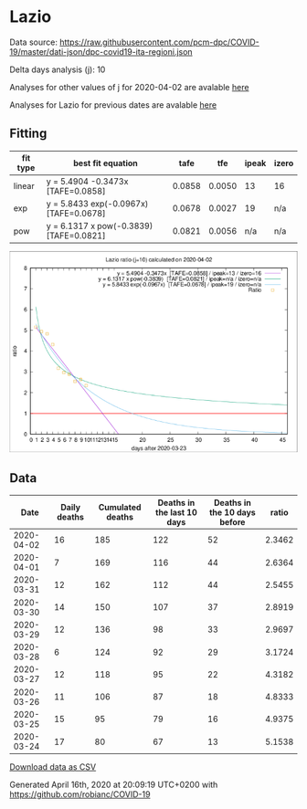 # Lazio

Data source: https://raw.githubusercontent.com/pcm-dpc/COVID-19/master/dati-json/dpc-covid19-ita-regioni.json

Delta days analysis (j): 10

Analyses for other values of j for 2020-04-02 are avalable [here](../2020-04-02/README.md)

Analyses for Lazio for previous dates are avalable [here](../README.md)

## Fitting 
|fit type|best fit equation|tafe|tfe|ipeak|izero|
|-------|-----|--------|------|---|---|
|linear|y = 5.4904 -0.3473x  [TAFE=0.0858]|0.0858|0.0050|13|16|
|exp|y = 5.8433 exp(-0.0967x)  [TAFE=0.0678]|0.0678|0.0027|19|n/a|
|pow|y = 6.1317 x pow(-0.3839)  [TAFE=0.0821]|0.0821|0.0056|n/a|n/a|

![Plot](COVID-19_lazio_j10_2020-04-02.png)

## Data
|Date|Daily deaths|Cumulated deaths|Deaths in the last 10 days|Deaths in the 10 days before|ratio|
|----|----------|-----------|-------|--------------------|-----|
|2020-04-02|16|185|122|52|2.3462|
|2020-04-01|7|169|116|44|2.6364|
|2020-03-31|12|162|112|44|2.5455|
|2020-03-30|14|150|107|37|2.8919|
|2020-03-29|12|136|98|33|2.9697|
|2020-03-28|6|124|92|29|3.1724|
|2020-03-27|12|118|95|22|4.3182|
|2020-03-26|11|106|87|18|4.8333|
|2020-03-25|15|95|79|16|4.9375|
|2020-03-24|17|80|67|13|5.1538|

[Download data as CSV](COVID-19_lazio_j10_2020-04-02.csv)

Generated April 16th, 2020 at 20:09:19 UTC+0200 with https://github.com/robianc/COVID-19

